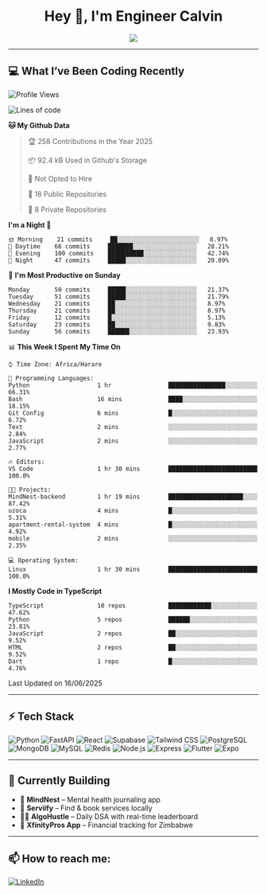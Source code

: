 <h1 align="center">Hey 👋, I'm Engineer Calvin</h1>

<p align="center">
  <img src="https://readme-typing-svg.herokuapp.com?font=Fira+Code&size=22&pause=1000&center=true&vCenter=true&width=435&lines=Code+is+life.;FastAPI+Jutsu+User;React+Ninja+in+Training;🔥+Engineer+on+a+Mission" />
</p>

---

## 💻 What I’ve Been Coding Recently

<!--START_SECTION:waka-->
![Profile Views](http://img.shields.io/badge/Profile%20Views-292-blue)

![Lines of code](https://img.shields.io/badge/From%20Hello%20World%20I%27ve%20Written-7.0%20million%20lines%20of%20code-blue)

**🐱 My Github Data** 

> 🏆 258 Contributions in the Year 2025
 > 
> 📦 92.4 kB Used in Github's Storage 
 > 
> 🚫 Not Opted to Hire
 > 
> 📜 18 Public Repositories 
 > 
> 🔑 8 Private Repositories  
 > 
**I'm a Night 🦉** 

```text
🌞 Morning    21 commits     ██░░░░░░░░░░░░░░░░░░░░░░░   8.97% 
🌆 Daytime    66 commits     ███████░░░░░░░░░░░░░░░░░░   28.21% 
🌃 Evening    100 commits    ██████████░░░░░░░░░░░░░░░   42.74% 
🌙 Night      47 commits     █████░░░░░░░░░░░░░░░░░░░░   20.09%

```
📅 **I'm Most Productive on Sunday** 

```text
Monday       50 commits     █████░░░░░░░░░░░░░░░░░░░░   21.37% 
Tuesday      51 commits     █████░░░░░░░░░░░░░░░░░░░░   21.79% 
Wednesday    21 commits     ██░░░░░░░░░░░░░░░░░░░░░░░   8.97% 
Thursday     21 commits     ██░░░░░░░░░░░░░░░░░░░░░░░   8.97% 
Friday       12 commits     █░░░░░░░░░░░░░░░░░░░░░░░░   5.13% 
Saturday     23 commits     ██░░░░░░░░░░░░░░░░░░░░░░░   9.83% 
Sunday       56 commits     ██████░░░░░░░░░░░░░░░░░░░   23.93%

```


📊 **This Week I Spent My Time On** 

```text
⌚︎ Time Zone: Africa/Harare

💬 Programming Languages: 
Python                   1 hr                ████████████████░░░░░░░░░   66.31% 
Bash                     16 mins             ████░░░░░░░░░░░░░░░░░░░░░   18.15% 
Git Config               6 mins              █░░░░░░░░░░░░░░░░░░░░░░░░   6.72% 
Text                     2 mins              ░░░░░░░░░░░░░░░░░░░░░░░░░   2.84% 
JavaScript               2 mins              ░░░░░░░░░░░░░░░░░░░░░░░░░   2.77%

🔥 Editors: 
VS Code                  1 hr 30 mins        █████████████████████████   100.0%

🐱‍💻 Projects: 
MindNest-backend         1 hr 19 mins        █████████████████████░░░░   87.42% 
uzoca                    4 mins              █░░░░░░░░░░░░░░░░░░░░░░░░   5.31% 
apartment-rental-system  4 mins              █░░░░░░░░░░░░░░░░░░░░░░░░   4.92% 
mobile                   2 mins              ░░░░░░░░░░░░░░░░░░░░░░░░░   2.35%

💻 Operating System: 
Linux                    1 hr 30 mins        █████████████████████████   100.0%

```

**I Mostly Code in TypeScript** 

```text
TypeScript               10 repos            ████████████░░░░░░░░░░░░░   47.62% 
Python                   5 repos             ██████░░░░░░░░░░░░░░░░░░░   23.81% 
JavaScript               2 repos             ██░░░░░░░░░░░░░░░░░░░░░░░   9.52% 
HTML                     2 repos             ██░░░░░░░░░░░░░░░░░░░░░░░   9.52% 
Dart                     1 repo              █░░░░░░░░░░░░░░░░░░░░░░░░   4.76%

```



 Last Updated on 16/06/2025
<!--END_SECTION:waka-->

---

## ⚡ Tech Stack

![Python](https://img.shields.io/badge/-Python-05122A?style=flat&logo=python)
![FastAPI](https://img.shields.io/badge/-FastAPI-05122A?style=flat&logo=fastapi)
![React](https://img.shields.io/badge/-React-05122A?style=flat&logo=react)
![Supabase](https://img.shields.io/badge/-Supabase-05122A?style=flat&logo=supabase)
![Tailwind CSS](https://img.shields.io/badge/-Tailwind-05122A?style=flat&logo=tailwindcss)
![PostgreSQL](https://img.shields.io/badge/-PostgreSQL-05122A?style=flat&logo=postgresql)
![MongoDB](https://img.shields.io/badge/-MongoDB-05122A?style=flat&logo=mongodb)
![MySQL](https://img.shields.io/badge/-MySQL-05122A?style=flat&logo=mysql)
![Redis](https://img.shields.io/badge/-Redis-05122A?style=flat&logo=redis)
![Node.js](https://img.shields.io/badge/-Node.js-05122A?style=flat&logo=node.js)
![Express](https://img.shields.io/badge/-Express-05122A?style=flat&logo=express)
![Flutter](https://img.shields.io/badge/-Flutter-05122A?style=flat&logo=flutter)
![Expo](https://img.shields.io/badge/-Expo-05122A?style=flat&logo=expo)

---

## 🧠 Currently Building

- 🧠 **MindNest** – Mental health journaling app
- 🧹 **Serviify** – Find & book services locally
- 🧑‍💻 **AlgoHustle** – Daily DSA with real-time leaderboard
- 💸 **XfinityPros App** – Financial tracking for Zimbabwe
  

---

## 📫 How to reach me:

[![LinkedIn](https://img.shields.io/badge/-EngineerCalvin-blue?style=flat-square&logo=Linkedin&logoColor=white)](https://linkedin.com/in/Codewizardry23)

